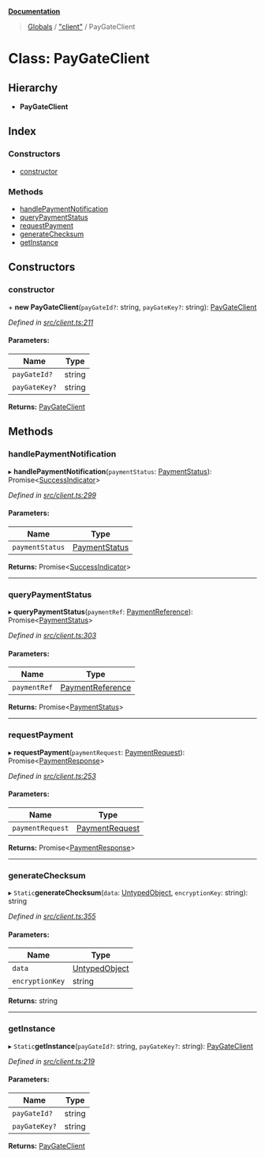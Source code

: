 **[Documentation](../README.md)**

> [Globals](../README.md) / ["client"](../modules/_client_.md) / PayGateClient

# Class: PayGateClient

## Hierarchy

- **PayGateClient**

## Index

### Constructors

- [constructor](_client_.paygateclient.md#constructor)

### Methods

- [handlePaymentNotification](_client_.paygateclient.md#handlepaymentnotification)
- [queryPaymentStatus](_client_.paygateclient.md#querypaymentstatus)
- [requestPayment](_client_.paygateclient.md#requestpayment)
- [generateChecksum](_client_.paygateclient.md#generatechecksum)
- [getInstance](_client_.paygateclient.md#getinstance)

## Constructors

### constructor

\+ **new PayGateClient**(`payGateId?`: string, `payGateKey?`: string): [PayGateClient](_client_.paygateclient.md)

_Defined in [src/client.ts:211](https://github.com/distributhor/paygate-sdk/blob/a9a0e2d/src/client.ts#L211)_

#### Parameters:

| Name          | Type   |
| ------------- | ------ |
| `payGateId?`  | string |
| `payGateKey?` | string |

**Returns:** [PayGateClient](_client_.paygateclient.md)

## Methods

### handlePaymentNotification

▸ **handlePaymentNotification**(`paymentStatus`: [PaymentStatus](../interfaces/_types_.paymentstatus.md)): Promise\<[SuccessIndicator](../interfaces/_types_.successindicator.md)>

_Defined in [src/client.ts:299](https://github.com/distributhor/paygate-sdk/blob/a9a0e2d/src/client.ts#L299)_

#### Parameters:

| Name            | Type                                                    |
| --------------- | ------------------------------------------------------- |
| `paymentStatus` | [PaymentStatus](../interfaces/_types_.paymentstatus.md) |

**Returns:** Promise\<[SuccessIndicator](../interfaces/_types_.successindicator.md)>

---

### queryPaymentStatus

▸ **queryPaymentStatus**(`paymentRef`: [PaymentReference](../interfaces/_types_.paymentreference.md)): Promise\<[PaymentStatus](../interfaces/_types_.paymentstatus.md)>

_Defined in [src/client.ts:303](https://github.com/distributhor/paygate-sdk/blob/a9a0e2d/src/client.ts#L303)_

#### Parameters:

| Name         | Type                                                          |
| ------------ | ------------------------------------------------------------- |
| `paymentRef` | [PaymentReference](../interfaces/_types_.paymentreference.md) |

**Returns:** Promise\<[PaymentStatus](../interfaces/_types_.paymentstatus.md)>

---

### requestPayment

▸ **requestPayment**(`paymentRequest`: [PaymentRequest](../interfaces/_types_.paymentrequest.md)): Promise\<[PaymentResponse](../interfaces/_types_.paymentresponse.md)>

_Defined in [src/client.ts:253](https://github.com/distributhor/paygate-sdk/blob/a9a0e2d/src/client.ts#L253)_

#### Parameters:

| Name             | Type                                                      |
| ---------------- | --------------------------------------------------------- |
| `paymentRequest` | [PaymentRequest](../interfaces/_types_.paymentrequest.md) |

**Returns:** Promise\<[PaymentResponse](../interfaces/_types_.paymentresponse.md)>

---

### generateChecksum

▸ `Static`**generateChecksum**(`data`: [UntypedObject](../interfaces/_types_.untypedobject.md), `encryptionKey`: string): string

_Defined in [src/client.ts:355](https://github.com/distributhor/paygate-sdk/blob/a9a0e2d/src/client.ts#L355)_

#### Parameters:

| Name            | Type                                                    |
| --------------- | ------------------------------------------------------- |
| `data`          | [UntypedObject](../interfaces/_types_.untypedobject.md) |
| `encryptionKey` | string                                                  |

**Returns:** string

---

### getInstance

▸ `Static`**getInstance**(`payGateId?`: string, `payGateKey?`: string): [PayGateClient](_client_.paygateclient.md)

_Defined in [src/client.ts:219](https://github.com/distributhor/paygate-sdk/blob/a9a0e2d/src/client.ts#L219)_

#### Parameters:

| Name          | Type   |
| ------------- | ------ |
| `payGateId?`  | string |
| `payGateKey?` | string |

**Returns:** [PayGateClient](_client_.paygateclient.md)
